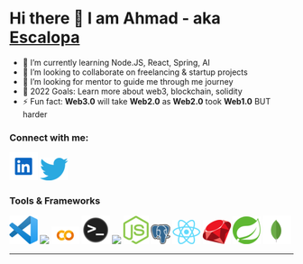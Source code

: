 # Hi there 👋 I am Ahmad - aka [Escalopa][linkedin]

- 🌱 I’m currently learning Node.JS, React, Spring, AI
- 👯 I’m looking to collaborate on freelancing & startup projects
- 🤔 I’m looking for mentor to guide me through me journey 
- 🥅 2022 Goals: Learn more about web3, blockchain, solidity
- ⚡ Fun fact: **Web3.0** will take **Web2.0** as **Web2.0** took **Web1.0** BUT harder

### Connect with me:
[![](./img/linkedin.png)]([linkedin])
[![](./img/twitter.png)]([twitter])

### Tools & Frameworks

![](./img/vscode.png)
![](./img/intelij.png)
![](./img/colab.png)
![](./img/terminal.png)
![](./img/tenserflow.png)
![](./img/nodejs.png)
![](./img/postgres.png)
![](./img/react.png)
![](./img/ror.png)
![](./img/spring.png)
![](./img/mongodb.png)

---

[twitter]: https://twitter.com/ahmadehelaly
[youtube]: https://www.youtube.com/channel/UCqRkKe3h_PVEQuvAmBwL5Iw
[linkedin]: https://www.linkedin.com/in/ahmad-helaly-53b5b9236/

